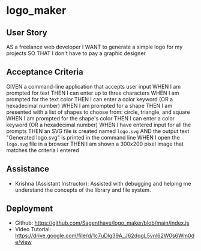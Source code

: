 # logo_maker

## User Story
AS a freelance web developer
I WANT to generate a simple logo for my projects
SO THAT I don't have to pay a graphic designer

## Acceptance Criteria
GIVEN a command-line application that accepts user input
WHEN I am prompted for text
THEN I can enter up to three characters
WHEN I am prompted for the text color
THEN I can enter a color keyword (OR a hexadecimal number)
WHEN I am prompted for a shape
THEN I am presented with a list of shapes to choose from: circle, triangle, and square
WHEN I am prompted for the shape's color
THEN I can enter a color keyword (OR a hexadecimal number)
WHEN I have entered input for all the prompts
THEN an SVG file is created named `logo.svg`
AND the output text "Generated logo.svg" is printed in the command line
WHEN I open the `logo.svg` file in a browser
THEN I am shown a 300x200 pixel image that matches the criteria I entered

## Assistance
- Krishna (Assistant Instructor): Assisted with debugging and helping me understand the concepts of the library and file system. 

## Deployment 
- Github: https://github.com/Sagenthave/logo_maker/blob/main/index.js 
- Video Tutorial: https://drive.google.com/file/d/1c7uDlg39A_J62dqgL5vnl62W0s6Wm0de/view 

